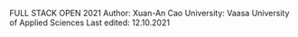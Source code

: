 FULL STACK OPEN 2021
Author: Xuan-An Cao
University: Vaasa University of Applied Sciences
Last edited: 12.10.2021
